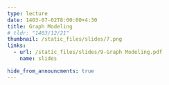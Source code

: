 ```yaml
---
type: lecture
date: 1403-07-02T8:00:00+4:30
title: Graph Modeling
# tldr: "1403/12/21"
thumbnail: /static_files/slides/7.png
links:
  - url: /static_files/slides/9-Graph Modeling.pdf
    name: slides  

hide_from_announcments: true
---
```


